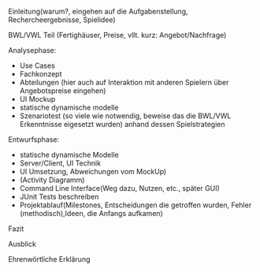 Einleitung(warum?, eingehen auf die Aufgabenstellung, Rechercheergebnisse, Spielidee)

BWL/VWL Teil (Fertighäuser, Preise, vllt. kurz: Angebot/Nachfrage)

Analysephase:
* Use Cases
* Fachkonzept
* Abteilungen (hier auch auf Interaktion mit anderen Spielern über Angebotspreise eingehen)
* UI Mockup
* statische dynamische modelle
* Szenariotest (so viele wie notwendig, beweise das die BWL/VWL Erkenntnisse eigesetzt wurden)
		anhand dessen Spielstrategien
		
Entwurfsphase:
* statische dynamische Modelle
* Server/Client, UI Technik
* UI Umsetzung, Abweichungen vom MockUp)
* (Activity Diagramm)
* Command Line Interface(Weg dazu, Nutzen, etc., später GUI)
* JUnit Tests beschreiben
* Projektablauf(Milestones, Entscheidungen die getroffen wurden, Fehler (methodisch),Ideen, die Anfangs aufkamen)
	
Fazit

Ausblick

Ehrenwörtliche Erklärung
